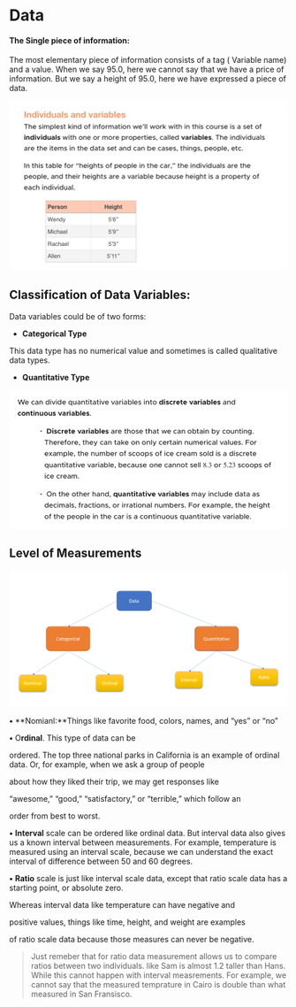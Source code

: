 # Data

#### The Single piece of information:

The most elementary piece of information consists of a tag \( Variable name\) and a value. When we say 95.0, here we cannot say that we have a price of information. But we say a height of 95.0, here we have expressed a piece of data.

![](../.gitbook/assets/1%20%281%29.jpg)

## Classification of Data Variables:

Data variables could be of two forms:

* **Categorical Type**

This data type has no numerical value and sometimes is called qualitative data types. 

* **Quantitative Type**

![](../.gitbook/assets/1%20%283%29.jpg)

## Level of Measurements

![](../.gitbook/assets/1%20%284%29.jpg)


  
 

**•** **Nomianl:**Things like favorite food, colors, names, and “yes” or “no”

**•** O**rdinal**. This type of data can be

ordered. The top three national parks in California is an example of ordinal data. Or, for example, when we ask a group of people

about how they liked their trip, we may get responses like

“awesome,” “good,” “satisfactory,” or “terrible,” which follow an

order from best to worst.

**•** **Interval** scale can be ordered like ordinal data. But interval data also gives us a known interval between measurements. For example, temperature is measured using an interval scale, because we can understand the exact interval of difference between 50 and 60 degrees.

**•** **Ratio** scale is just like interval scale data, except that ratio scale data has a starting point, or absolute zero.

Whereas interval data like temperature can have negative and

positive values, things like time, height, and weight are examples

of ratio scale data because those measures can never be negative.

> Just remeber that for ratio data measurement allows us to compare ratios between two individuals. like Sam is almost 1.2 taller than Hans. While this cannot happen with interval measrements. For example, we cannot say that the measured temprature in Cairo is double than what measured in San Fransisco.





